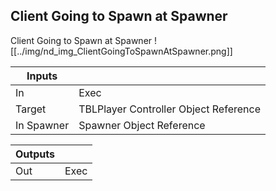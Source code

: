 ## Client Going to Spawn at Spawner
Client Going to Spawn at Spawner
![[../img/nd_img_ClientGoingToSpawnAtSpawner.png]]

|Inputs||
|--|--|
| In | Exec |
| Target | TBLPlayer Controller Object Reference |
| In Spawner | Spawner Object Reference |

|Outputs||
|--|--|
| Out | Exec |
